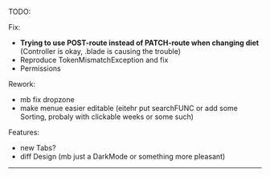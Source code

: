 TODO:

Fix:
- **Trying to use POST-route instead of PATCH-route when changing diet** (Controller is okay, .blade is causing the trouble)
- Reproduce TokenMismatchException and fix
- Permissions

Rework:
- mb fix dropzone
- make menue easier editable (eitehr put searchFUNC or add some Sorting, probaly with clickable weeks or some such)

Features:
- new Tabs?
- diff Design (mb just a DarkMode or something more pleasant)
_______________________________________________
